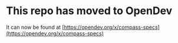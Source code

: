 # This repo has moved to OpenDev

It can now be found at [https://opendev.org/x/compass-specs](https://opendev.org/x/compass-specs)
